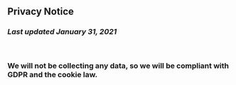 ## **Privacy Notice**
### *Last updated January 31, 2021*
</br>

### We will not be collecting any data, so we will be compliant with GDPR and the cookie law.



